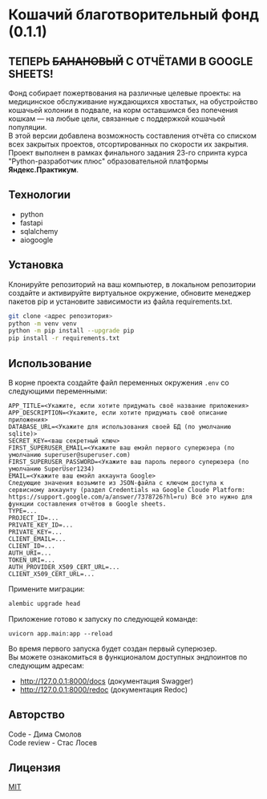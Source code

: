# Кошачий благотворительный фонд (0.1.1)
## ТЕПЕРЬ ~~БАНАНОВЫЙ~~ С ОТЧЁТАМИ В GOOGLE SHEETS!

Фонд собирает пожертвования на различные целевые проекты: на медицинское обслуживание нуждающихся хвостатых, на обустройство кошачьей колонии в подвале, на корм оставшимся без попечения кошкам — на любые цели, связанные с поддержкой кошачьей популяции. </br>
В этой версии добавлена возможность составления отчёта со списком всех закрытых проектов, отсортированных по скорости их закрытия. </br>
Проект выполнен в рамках финального задания 23-го спринта курса "Python-разработчик плюс" образовательной платформы **Яндекс.Практикум**.

## Технологии

- python
- fastapi
- sqlalchemy
- aiogoogle

## Установка

Клонируйте репозиторий на ваш компьютер, в локальном репозитории создайте и активируйте виртуальное окружение, обновите менеджер пакетов pip и установите зависимости из файла requirements.txt.

```bash
git clone <адрес репозитория>
python -m venv venv
python -m pip install --upgrade pip
pip install -r requirements.txt
```

## Использование

В корне проекта создайте файл переменных окружения `.env` со следующими переменными:
```
APP_TITLE=<Укажите, если хотите придумать своё название приложения>
APP_DESCRIPTION=<Укажите, если хотите придумать своё описание приложения>
DATABASE_URL=<Укажите для использования своей БД (по умолчанию sqlite)>
SECRET_KEY=<ваш секретный ключ>
FIRST_SUPERUSER_EMAIL=<Укажите ваш емэйл первого суперюзера (по умолчанию superuser@superuser.com)
FIRST_SUPERUSER_PASSWORD=<Укажите ваш пароль первого суперюзера (по умолчанию SuperUser1234)
EMAIL=<Укажите ваш емэйл аккаунта Google>
Следующие значения возьмите из JSON-файла с ключом доступа к сервисному аккаунту (раздел Credentials на Google Cloude Platform: https://support.google.com/a/answer/7378726?hl=ru) Всё это нужно для функции составления отчётов в Google sheets.
TYPE=...
PROJECT_ID=...
PRIVATE_KEY_ID=...
PRIVATE_KEY=...
CLIENT_EMAIL=...
CLIENT_ID=...
AUTH_URI=...
TOKEN_URI=...
AUTH_PROVIDER_X509_CERT_URL=...
CLIENT_X509_CERT_URL=...
```
Примените миграции:
```bash
alembic upgrade head
```
Приложение готово к запуску по следующей команде:
```
uvicorn app.main:app --reload
```
Во время первого запуска будет создан первый суперюзер. </br>
Вы можете ознакомиться в функционалом доступных эндпоинтов по следующим адресам: </br>
- http://127.0.0.1:8000/docs (документация Swagger)
- http://127.0.0.1:8000/redoc (документация Redoc)

## Авторство

Code - Дима Смолов </br>
Code review - Стас Лосев

## Лицензия

[MIT](https://choosealicense.com/licenses/mit/)
